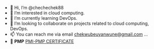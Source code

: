 - 👋 Hi, I’m @chechechek88
- 👀 I’m interested in cloud computing.
- 🌱 I’m currently learning DevOps.
- 💞️ I’m looking to collaborate on projects related to cloud computing, DevOps.
- 📫 You can reach me via email chekwubeuyanwune@gmail.com ...
- 🥇 **PMP** [PMI-PMP CERTIFICATE](https://www.credly.com/badges/08595a58-a557-4b92-8f5d-1265bd96625f)

<!---
chechechek88/chechechek88 is a ✨ special ✨ repository because its `README.md` (this file) appears on your GitHub profile.
You can click the Preview link to take a look at your changes.
--->
